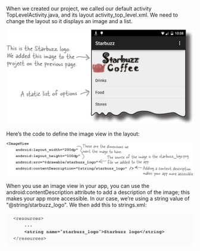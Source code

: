 When we created our project, we called our default activity TopLevelActivity.java, and its layout activity_top_level.xml. We need to change the layout so it displays an image and a list.

![](.guides/img/15.png)

Here’s the code to define the image view in the layout:

![](.guides/img/16.png)

When you use an image view in your app, you can use the android:contentDescription attribute to add a description of the image; this makes your app more accessible. In our case, we’re using a string value of "@string/starbuzz_logo". We then add this to strings.xml:

![](.guides/img/17.png)